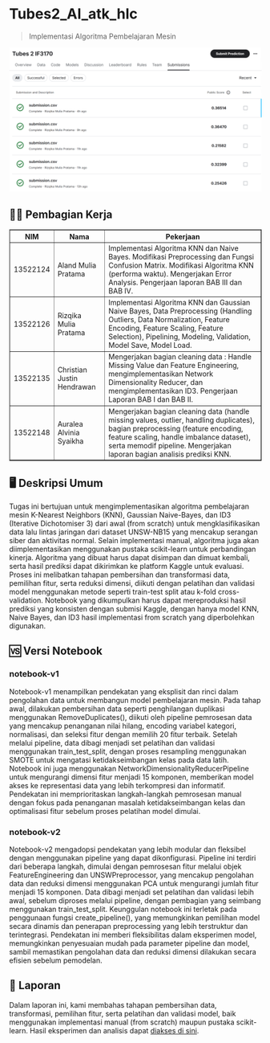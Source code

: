 # Tubes2_AI_atk_hlc
> Implementasi Algoritma Pembelajaran Mesin

<div align="center">
  <img src="./docs/overview.png" alt="Overview" width="600"/>
</div>

## 👷‍♂️ Pembagian Kerja 
<table border="1">
  <thead>
    <tr>
      <th>NIM</th>
      <th>Nama</th>
      <th>Pekerjaan</th>
    </tr>
  </thead>
  <tbody>
    <tr>
      <td>13522124</td>
      <td>Aland Mulia Pratama</td>
      <td>Implementasi Algoritma KNN dan Naive Bayes. Modifikasi Preprocessing dan Fungsi Confusion Matrix. Modifikasi Algoritma KNN (performa waktu). Mengerjakan Error Analysis. Pengerjaan laporan BAB III dan BAB IV.</td>
    </tr>
    <tr>
      <td>13522126</td>
      <td>Rizqika Mulia Pratama</td>
      <td>Implementasi Algoritma KNN dan Gaussian Naive Bayes, Data Preprocessing (Handling Outliers, Data Normalization, Feature Encoding, Feature Scaling, Feature Selection), Pipelining, Modeling, Validation, Model Save, Model Load.</td>
    </tr>
    <tr>
      <td>13522135</td>
      <td>Christian Justin Hendrawan</td>
      <td>Mengerjakan bagian cleaning data : Handle Missing Value dan Feature Engineering, mengimplementasikan Network Dimensionality Reducer, dan mengimplementasikan ID3. Pengerjaan Laporan BAB I dan BAB II.</td>
    </tr>
    <tr>
      <td>13522148</td>
      <td>Auralea Alvinia Syaikha</td>
      <td>Mengerjakan bagian cleaning data (handle missing values, outlier, handling duplicates), bagian preprocessing (feature encoding, feature scaling, handle imbalance dataset), serta memodif pipeline. Mengerjakan laporan bagian analisis prediksi KNN.</td>
    </tr>
  </tbody>
</table>

## ️🖥️ Deskripsi Umum
Tugas ini bertujuan untuk mengimplementasikan algoritma pembelajaran mesin K-Nearest Neighbors (KNN), Gaussian Naive-Bayes, dan ID3 (Iterative Dichotomiser 3) dari awal (from scratch) untuk mengklasifikasikan data lalu lintas jaringan dari dataset UNSW-NB15 yang mencakup serangan siber dan aktivitas normal. Selain implementasi manual, algoritma juga akan diimplementasikan menggunakan pustaka scikit-learn untuk perbandingan kinerja. Algoritma yang dibuat harus dapat disimpan dan dimuat kembali, serta hasil prediksi dapat dikirimkan ke platform Kaggle untuk evaluasi. Proses ini melibatkan tahapan pembersihan dan transformasi data, pemilihan fitur, serta reduksi dimensi, diikuti dengan pelatihan dan validasi model menggunakan metode seperti train-test split atau k-fold cross-validation. Notebook yang dikumpulkan harus dapat mereproduksi hasil prediksi yang konsisten dengan submisi Kaggle, dengan hanya model KNN, Naive Bayes, dan ID3 hasil implementasi from scratch yang diperbolehkan digunakan.

## 🆚 Versi Notebook
### notebook-v1
Notebook-v1 menampilkan pendekatan yang eksplisit dan rinci dalam pengolahan data untuk membangun model pembelajaran mesin. Pada tahap awal, dilakukan pembersihan data seperti penghilangan duplikasi menggunakan RemoveDuplicates(), diikuti oleh pipeline pemrosesan data yang mencakup penanganan nilai hilang, encoding variabel kategori, normalisasi, dan seleksi fitur dengan memilih 20 fitur terbaik. Setelah melalui pipeline, data dibagi menjadi set pelatihan dan validasi menggunakan train_test_split, dengan proses resampling menggunakan SMOTE untuk mengatasi ketidakseimbangan kelas pada data latih. Notebook ini juga menggunakan NetworkDimensionalityReducerPipeline untuk mengurangi dimensi fitur menjadi 15 komponen, memberikan model akses ke representasi data yang lebih terkompresi dan informatif. Pendekatan ini memprioritaskan langkah-langkah pemrosesan manual dengan fokus pada penanganan masalah ketidakseimbangan kelas dan optimalisasi fitur sebelum proses pelatihan model dimulai.

### notebook-v2
Notebook-v2 mengadopsi pendekatan yang lebih modular dan fleksibel dengan menggunakan pipeline yang dapat dikonfigurasi. Pipeline ini terdiri dari beberapa langkah, dimulai dengan pemrosesan fitur melalui objek FeatureEngineering dan UNSWPreprocessor, yang mencakup pengolahan data dan reduksi dimensi menggunakan PCA untuk mengurangi jumlah fitur menjadi 15 komponen. Data dibagi menjadi set pelatihan dan validasi lebih awal, sebelum diproses melalui pipeline, dengan pembagian yang seimbang menggunakan train_test_split. Keunggulan notebook ini terletak pada penggunaan fungsi create_pipeline(), yang memungkinkan pemilihan model secara dinamis dan penerapan preprocessing yang lebih terstruktur dan terintegrasi. Pendekatan ini memberi fleksibilitas dalam eksperimen model, memungkinkan penyesuaian mudah pada parameter pipeline dan model, sambil memastikan pengolahan data dan reduksi dimensi dilakukan secara efisien sebelum pemodelan.

## 📃 Laporan
Dalam laporan ini, kami membahas tahapan pembersihan data, transformasi, pemilihan fitur, serta pelatihan dan validasi model, baik menggunakan implementasi manual (from scratch) maupun pustaka scikit-learn. Hasil eksperimen dan analisis dapat [diakses di sini](./docs/Tubes2-atk_hlic.pdf).